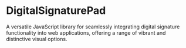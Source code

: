 # DigitalSignaturePad
A versatile JavaScript library for seamlessly integrating digital signature functionality into web applications, offering a range of vibrant and distinctive visual options.
